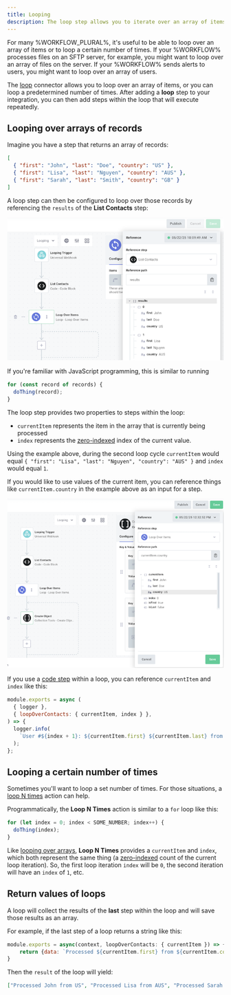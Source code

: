 ```yaml
---
title: Looping
description: The loop step allows you to iterate over an array of items or records
---
```


For many %WORKFLOW_PLURAL%, it's useful to be able to loop over an array of items or to loop a certain number of times.
If your %WORKFLOW% processes files on an SFTP server, for example, you might want to loop over an array of files on the server.
If your %WORKFLOW% sends alerts to users, you might want to loop over an array of users.

The [loop](./connectors/loop.md) connector allows you to loop over an array of items, or you can loop a predetermined number of times.
After adding a **loop** step to your integration, you can then add steps within the loop that will execute repeatedly.

## Looping over arrays of records

Imagine you have a step that returns an array of records:

```json title="Result of 'List Contacts' step"
[
  { "first": "John", "last": "Doe", "country": "US" },
  { "first": "Lisa", "last": "Nguyen", "country": "AUS" },
  { "first": "Sarah", "last": "Smith", "country": "GB" }
]
```

A loop step can then be configured to loop over those records by referencing the `results` of the **List Contacts** step:

![Loop step reference results](./assets/looping/loop-step-reference-results.png)

If you're familiar with JavaScript programming, this is similar to running

```js
for (const record of records) {
  doThing(record);
}
```

The loop step provides two properties to steps within the loop:

- `currentItem` represents the item in the array that is currently being processed
- `index` represents the [zero-indexed](https://en.wikipedia.org/wiki/Zero-based_numbering) index of the current value.

Using the example above, during the second loop cycle `currentItem` would equal `{ "first": "Lisa", "last": "Nguyen", "country": "AUS" }` and `index` would equal `1`.

If you would like to use values of the current item, you can reference things like `currentItem.country` in the example above as an input for a step.

![Current item reference](./assets/looping/current-item-reference.png)

If you use a [code step](./custom-code.md) within a loop, you can reference `currentItem` and `index` like this:

```js title="Example code step referencing a loop's current item"
module.exports = async (
  { logger },
  { loopOverContacts: { currentItem, index } },
) => {
  logger.info(
    `User #${index + 1}: ${currentItem.first} ${currentItem.last} from ${currentItem.country}`,
  );
};
```

## Looping a certain number of times

Sometimes you'll want to loop a set number of times.
For those situations, a [loop N times](./connectors/loop.md#loop-n-times) action can help.

Programmatically, the **Loop N Times** action is similar to a `for` loop like this:

```js
for (let index = 0; index < SOME_NUMBER; index++) {
  doThing(index);
}
```

Like [looping over arrays](#looping-over-arrays-of-records), **Loop N Times** provides a `currentItem` and `index`, which both represent the same thing (a [zero-indexed](https://en.wikipedia.org/wiki/Zero-based_numbering) count of the current loop iteration).
So, the first loop iteration `index` will be `0`, the second iteration will have an `index` of `1`, etc.

## Return values of loops

A loop will collect the results of the **last** step within the loop and will save those results as an array.

For example, if the last step of a loop returns a string like this:

```javascript
module.exports = async(context, loopOverContacts: { currentItem }) => {
    return {data: `Processed ${currentItem.first} from ${currentItem.country}`}
}
```

Then the `result` of the loop will yield:

```json
["Processed John from US", "Processed Lisa from AUS", "Processed Sarah from GB"]
```
